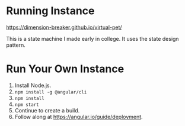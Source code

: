 # Running Instance
https://dimension-breaker.github.io/virtual-pet/

This is a state machine I made early in college. It uses the state design pattern.

# Run Your Own Instance
1. Install Node.js.
2. `npm install -g @angular/cli`
3. `npm install`
4. `npm start`
5. Continue to create a build.
6. Follow along at https://angular.io/guide/deployment.
